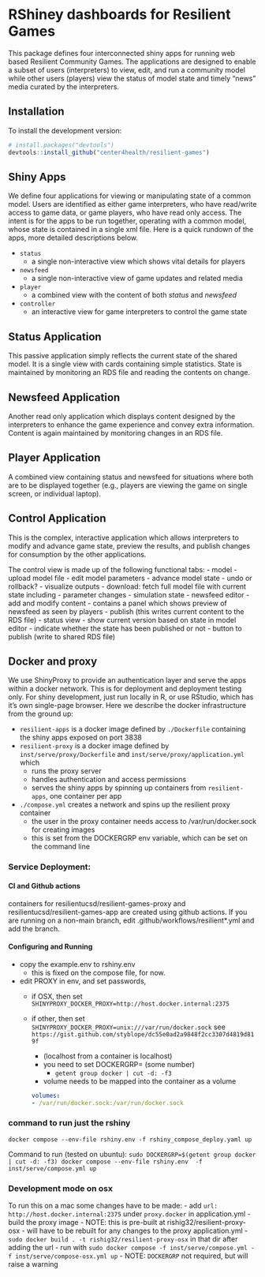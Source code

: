 
<!-- README.md is generated from README.Rmd. Please edit that file -->

# RShiney dashboards for Resilient Games

<!-- badges: start -->
<!-- badges: end -->

This package defines four interconnected shiny apps for running web
based Resilient Community Games. The applications are designed to enable
a subset of users (interpreters) to view, edit, and run a community
model while other users (players) view the status of model state and
timely “news” media curated by the interpreters.

## Installation

To install the development version:

``` r
# install.packages("devtools")
devtools::install_github("center4health/resilient-games")
```

## Shiny Apps

We define four applications for viewing or manipulating state of a
common model. Users are identified as either game interpreters, who have
read/write access to game data, or game players, who have read only
access. The intent is for the apps to be run together, operating with a
common model, whose state is contained in a single xml file. Here is a
quick rundown of the apps, more detailed descriptions below.

- `status`
  - a single non-interactive view which shows vital details for players
- `newsfeed`
  - a single non-interactive view of game updates and related media
- `player`
  - a combined view with the content of both *status* and *newsfeed*
- `controller`
  - an interactive view for game interpreters to control the game state

## Status Application

This passive application simply reflects the current state of the shared
model. It is a single view with cards containing simple statistics.
State is maintained by monitoring an RDS file and reading the contents
on change.

## Newsfeed Application

Another read only application which displays content designed by the
interpreters to enhance the game experience and convey extra
information. Content is again maintained by monitoring changes in an RDS
file.

## Player Application

A combined view containing status and newsfeed for situations where both
are to be displayed together (e.g., players are viewing the game on
single screen, or individual laptop).

## Control Application

This is the complex, interactive application which allows interpreters
to modify and advance game state, preview the results, and publish
changes for consumption by the other applications.

The control view is made up of the following functional tabs: - model -
upload model file - edit model parameters - advance model state - undo
or rollback? - visualize outputs - download: fetch full model file with
current state including - parameter changes - simulation state -
newsfeed editor - add and modify content - contains a panel which shows
preview of newsfeed as seen by players - publish (this writes current
content to the RDS file) - status view - show current version based on
state in model editor - indicate whether the state has been published or
not - button to publish (write to shared RDS file)

## Docker and proxy

We use ShinyProxy to provide an authentication layer and serve the apps
within a docker network. This is for deployment and deployment testing
only. For shiny development, just run locally in R, or use RStudio,
which has it’s own single-page browser. Here we describe the docker
infrastructure from the ground up:

- `resilient-apps` is a docker image defined by `./Dockerfile`
  containing the shiny apps exposed on port 3838
- `resilient-proxy` is a docker image defined by
  `inst/serve/proxy/Dockerfile` and `inst/serve/proxy/application.yml`
  which
  - runs the proxy server
  - handles authentication and access permissions
  - serves the shiny apps by spinning up containers from
    `resilient-apps`, one container per app
- `./compose.yml` creates a network and spins up the resilient proxy
  container
  - the user in the proxy container needs access to /var/run/docker.sock
    for creating images
  - this is set from the DOCKERGRP env variable, which can be set on the
    command line

### 

### Service Deployment:

#### CI and Github actions

containers for resilientucsd/resilient-games-proxy and
resilientucsd/resilient-games-app are created using github actions. If
you are running on a non-main branch, edit
.github/workflows/resilient\*.yml and add the branch.

#### Configuring and Running

- copy the example.env to rshiny.env
  - this is fixed on the compose file, for now.
- edit PROXY in env, and set passwords,
  - if OSX, then set
    `SHINYPROXY_DOCKER_PROXY=http://host.docker.internal:2375`
  - if other, then set
    `SHINYPROXY_DOCKER_PROXY=unix:///var/run/docker.sock` see
    `https://gist.github.com/styblope/dc55e0ad2a9848f2cc3307d4819d819f`
    - (localhost from a container is localhost)
    - you need to set DOCKERGRP= (some number)
      - `getent group docker | cut -d: -f3`
    - volume needs to be mapped into the container as a volume

    ``` yaml
    volumes:
    - /var/run/docker.sock:/var/run/docker.sock
    ```

### command to run just the rshiny

`docker compose --env-file rshiny.env -f rshiny_compose_deploy.yaml up`

Command to run (tested on ubuntu):
`sudo DOCKERGRP=$(getent group docker | cut -d: -f3) docker compose --env-file rshiny.env  -f inst/serve/compose.yml up`

### Development mode on osx

To run this on a mac some changes have to be made: - add
`url: http://host.docker.internal:2375` under `proxy.docker` in
application.yml - build the proxy image - NOTE: this is pre-built at
rishig32/resilient-proxy-osx - will have to be rebuilt for any changes
to the proxy application.yml -
`sudo docker build . -t rishig32/resilient-proxy-osx` in that dir after
adding the url - run with
`sudo docker compose -f inst/serve/compose.yml -f inst/serve/compose-osx.yml up` -
NOTE: `DOCKERGRP` not required, but will raise a warning
